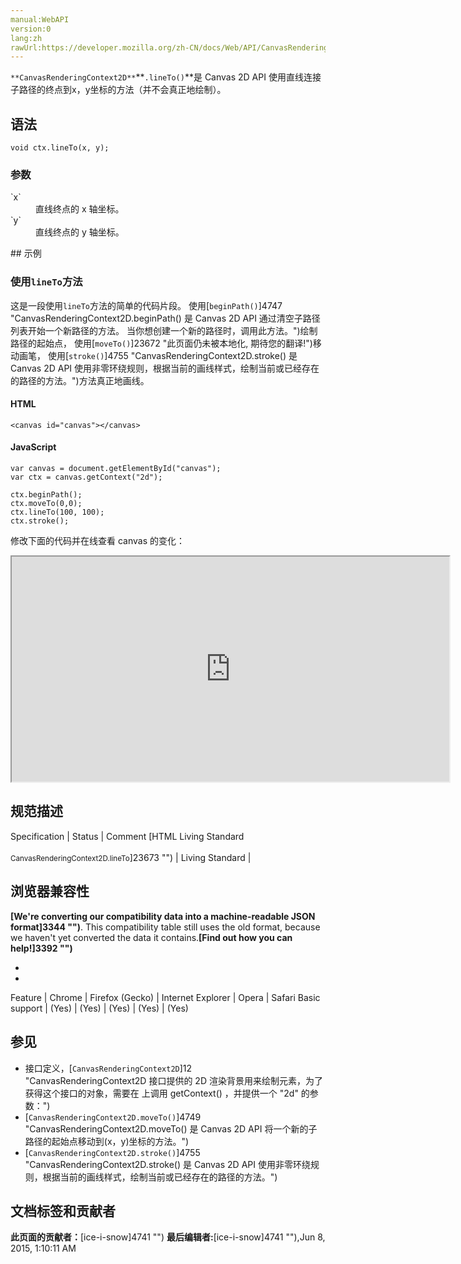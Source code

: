 ```yaml
---
manual:WebAPI
version:0
lang:zh
rawUrl:https://developer.mozilla.org/zh-CN/docs/Web/API/CanvasRenderingContext2D/lineTo
---
```






`**CanvasRenderingContext2D**`**`.lineTo()`**是 Canvas 2D API 使用直线连接子路径的终点到x，y坐标的方法（并不会真正地绘制）。


## 语法<a name="语法"></a>

```
void ctx.lineTo(x, y);

```

### 参数<a name="参数"></a>
<dl><dt id=''>`x`</dt><dd>直线终点的 x 轴坐标。</dd><dt id=''>`y`</dt><dd>直线终点的 y 轴坐标。</dd></dl>
## 示例<a name="示例"></a>

### 使用`lineTo`方法<a name="使用_lineTo_方法"></a>


这是一段使用`lineTo`方法的简单的代码片段。 使用[`beginPath()`]4747 "CanvasRenderingContext2D.beginPath() 是 Canvas 2D API 通过清空子路径列表开始一个新路径的方法。 当你想创建一个新的路径时，调用此方法。")绘制路径的起始点， 使用[`moveTo()`]23672 "此页面仍未被本地化, 期待您的翻译!")移动画笔， 使用[`stroke()`]4755 "CanvasRenderingContext2D.stroke() 是 Canvas 2D API 使用非零环绕规则，根据当前的画线样式，绘制当前或已经存在的路径的方法。")方法真正地画线。


#### HTML<a name="HTML"></a>

```
<canvas id="canvas"></canvas>
```

#### JavaScript<a name="JavaScript"></a>

```
var canvas = document.getElementById("canvas");
var ctx = canvas.getContext("2d");

ctx.beginPath();
ctx.moveTo(0,0);
ctx.lineTo(100, 100);
ctx.stroke(); 

```


修改下面的代码并在线查看 canvas 的变化：



<iframe src='https://mdn.mozillademos.org/zh-CN/docs/Web/API/CanvasRenderingContext2D/lineTo$samples/Playable_code?revision=813581' width='700' height='360'></iframe>



## 规范描述<a name="规范描述"></a>
Specification | Status | Comment 
[HTML Living Standard<br></br><small>CanvasRenderingContext2D.lineTo</small>]23673 "") | Living Standard |  


## 浏览器兼容性<a name="浏览器兼容性"></a>


**[We&#39;re converting our compatibility data into a machine-readable JSON format]3344 "")**. This compatibility table still uses the old format, because we haven&#39;t yet converted the data it contains.**[Find out how you can help!]3392 "")**


* 
* 
Feature | Chrome | Firefox (Gecko) | Internet Explorer | Opera | Safari 
Basic support | (Yes) | (Yes) | (Yes) | (Yes) | (Yes) 




## 参见<a name="参见"></a>

* 接口定义，[`CanvasRenderingContext2D`]12 "CanvasRenderingContext2D 接口提供的 2D 渲染背景用来绘制<canvas>元素，为了获得这个接口的对象，需要在 <canvas> 上调用 getContext() ，并提供一个 "2d" 的参数：")
* [`CanvasRenderingContext2D.moveTo()`]4749 "CanvasRenderingContext2D.moveTo() 是 Canvas 2D API 将一个新的子路径的起始点移动到(x，y)坐标的方法。")
* [`CanvasRenderingContext2D.stroke()`]4755 "CanvasRenderingContext2D.stroke() 是 Canvas 2D API 使用非零环绕规则，根据当前的画线样式，绘制当前或已经存在的路径的方法。")



## 文档标签和贡献者
**此页面的贡献者：**[ice-i-snow]4741 "")
**最后编辑者:**[ice-i-snow]4741 ""),<time>Jun 8, 2015, 1:10:11 AM</time>


